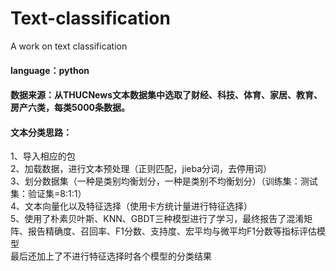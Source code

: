 # Text-classification
A work on text classification
#### language：python
#### 数据来源：从THUCNews文本数据集中选取了财经、科技、体育、家居、教育、房产六类，每类5000条数据。
#### 文本分类思路：
1、导入相应的包  
2、加载数据，进行文本预处理（正则匹配，jieba分词，去停用词）  
3、划分数据集（一种是类别均衡划分，一种是类别不均衡划分）（训练集：测试集：验证集=8:1:1）  
4、文本向量化以及特征选择（使用卡方统计量进行特征选择）  
5、使用了朴素贝叶斯、KNN、GBDT三种模型进行了学习，最终报告了混淆矩阵、报告精确度、召回率、F1分数、支持度、宏平均与微平均F1分数等指标评估模型  
最后还加上了不进行特征选择时各个模型的分类结果
